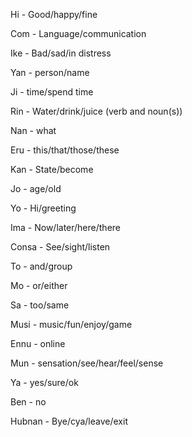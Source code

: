Hi - Good/happy/fine

Com - Language/communication

Ike - Bad/sad/in distress

Yan - person/name

Ji - time/spend time

Rin - Water/drink/juice (verb and noun(s))

Nan - what

Eru - this/that/those/these

Kan - State/become

Jo - age/old

Yo - Hi/greeting

Ima - Now/later/here/there

Consa - See/sight/listen

To - and/group

Mo - or/either

Sa - too/same

Musi - music/fun/enjoy/game

Ennu - online

Mun - sensation/see/hear/feel/sense

Ya - yes/sure/ok

Ben - no

Hubnan - Bye/cya/leave/exit
